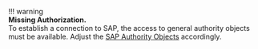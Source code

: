 

!!! warning  
	**Missing Authorization.**<br>
    To establish a connection to SAP, the access to general authority objects must be available.
    Adjust the [SAP Authority Objects](site:documentation/setup-in-sap/sap-authority-objects#general-authorization-objects) accordingly.

